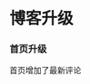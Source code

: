 # 博客升级

### 首页升级

首页增加了最新评论

<ImgView title="博客升级" url="https://2.z.wiki/autoupload/20240228/8tn0.1586X1746-image.png" />


